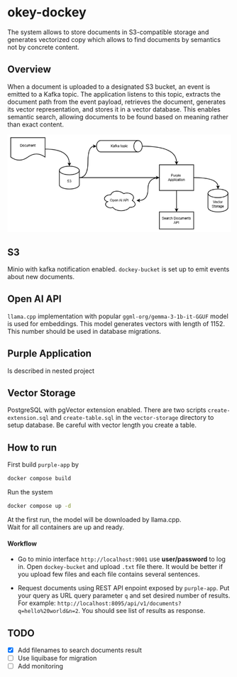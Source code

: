 # okey-dockey

The system allows to store documents in S3-compatible storage and generates vectorized copy which allows to find documents by semantics not by concrete content.

## Overview
When a document is uploaded to a designated S3 bucket, an event is emitted to a Kafka topic. The application listens to this topic, extracts the document path from the event payload, retrieves the document, generates its vector representation, and stores it in a vector database. This enables semantic search, allowing documents to be found based on meaning rather than exact content.

![architecture](./docs/architecture.png)

## S3
Minio with kafka notification enabled. `dockey-bucket` is set up to emit events about new documents.

## Open AI API
`llama.cpp` implementation with popular `ggml-org/gemma-3-1b-it-GGUF` model is used for embeddings. This model generates vectors with length of 1152. This number should be used in database migrations.

## Purple Application 
Is described in nested project

## Vector Storage
PostgreSQL with pgVector extension enabled. There are two scripts `create-extension.sql` and `create-table.sql` in the `vector-storage` directory to setup database. Be careful with vector length you create a table.

## How to run
First build `purple-app` by 
```sh
docker compose build
```
Run the system
```sh
docker compose up -d
```
At the first run, the model will be downloaded by llama.cpp.  
Wait for all containers are up and ready.

#### Workflow
- Go to minio interface `http://localhost:9001` use **user/password** to log in. Open `dockey-bucket` and upload `.txt` file there. It would be better if you upload few files and each file contains several sentences.

- Request documents using REST API enpoint exposed by `purple-app`. Put your query as URL query parameter `q` and set desired number of results. For example: `http://localhost:8095/api/v1/documents?q=hello%20world&n=2`. You should see list of results as response.


## TODO
- [x] Add filenames to search documents result
- [ ] Use liquibase for migration
- [ ] Add monitoring
